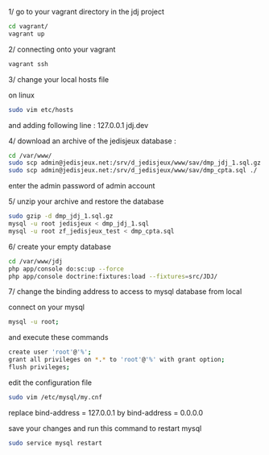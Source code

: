 
1/ go to your vagrant directory in the jdj project

``` bash
cd vagrant/
vagrant up
```

2/ connecting onto your vagrant

``` bash
vagrant ssh
```

3/ change your local hosts file

on linux

``` bash
sudo vim etc/hosts
```

and adding following line :
127.0.0.1       jdj.dev


4/ download an archive of the jedisjeux database :

``` bash
cd /var/www/
sudo scp admin@jedisjeux.net:/srv/d_jedisjeux/www/sav/dmp_jdj_1.sql.gz ./
sudo scp admin@jedisjeux.net:/srv/d_jedisjeux/www/sav/dmp_cpta.sql ./
```

enter the admin password of admin account

5/ unzip your archive and restore the database

``` bash
sudo gzip -d dmp_jdj_1.sql.gz
mysql -u root jedisjeux < dmp_jdj_1.sql
mysql -u root zf_jedisjeux_test < dmp_cpta.sql
```

6/ create your empty database

``` bash
cd /var/www/jdj
php app/console do:sc:up --force
php app/console doctrine:fixtures:load --fixtures=src/JDJ/
```

7/ change the binding address to access to mysql database from local

connect on your mysql
``` bash
mysql -u root;
```

and execute these commands
``` bash
create user 'root'@'%';
grant all privileges on *.* to 'root'@'%' with grant option;
flush privileges;
```

edit the configuration file
``` bash
sudo vim /etc/mysql/my.cnf  
```

replace bind-address = 127.0.0.1
by bind-address = 0.0.0.0

save your changes and run this command to restart mysql
``` bash
sudo service mysql restart
```